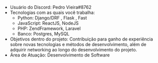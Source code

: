 - Usuário do Discord: Pedro Vieira#8762
- Tecnologias com as quais você trabalha: 
    - Python: Django/DRF , Flask , Fast
    - JavaScript: ReactJS, NodeJS
    - PHP: ZendFramework, Laravel
    - Banco: Postgres, MySQL
- Objetivos dentro do projeto: Contribuição para ganho de experiência sobre novas tecnologias e métodos de desenvolvimento, além de adquirir networking ao longo do desenvolvimento do projeto.
- Área de Atuação: Desenvolvimento de Software